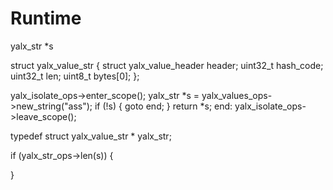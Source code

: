 # Runtime



yalx_str *s

struct yalx_value_str {
    struct yalx_value_header header;
    uint32_t hash_code;
    uint32_t len;
    uint8_t bytes[0];
};

yalx_isolate_ops->enter_scope();
yalx_str *s = yalx_values_ops->new_string("ass");
if (!s) {
    goto end;
}
    return *s;
end:
yalx_isolate_ops->leave_scope();


typedef struct yalx_value_str * yalx_str;

if (yalx_str_ops->len(s)) {

}